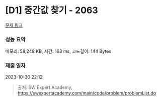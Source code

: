 # [D1] 중간값 찾기 - 2063 

[문제 링크](https://swexpertacademy.com/main/code/problem/problemDetail.do?contestProbId=AV5QPsXKA2UDFAUq) 

### 성능 요약

메모리: 58,248 KB, 시간: 163 ms, 코드길이: 144 Bytes

### 제출 일자

2023-10-30 22:12



> 출처: SW Expert Academy, https://swexpertacademy.com/main/code/problem/problemList.do